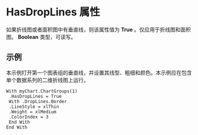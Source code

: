 
# HasDropLines 属性

如果折线图或者面积图中有垂直线，则该属性值为  **True** 。仅应用于折线图和面积图。 **Boolean** 类型，可读写。


## 示例

本示例打开第一个图表组的垂直线，并设置其线型、粗细和颜色。本示例应在包含单个数据系列的二维折线图上运行。


```
With myChart.ChartGroups(1) 
 .HasDropLines = True 
 With .DropLines.Border 
 .LineStyle = xlThin 
 .Weight = xlMedium 
 .ColorIndex = 3 
 End With 
End With
```

